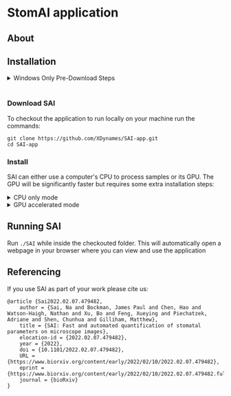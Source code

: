# StomAI application
## About


## Installation
<details>
    <summary> Windows Only Pre-Download Steps </summary>

Open command prompt as administrator and run `wsl --install` to enable Windows subsytem for linux. After this completes windows will need to restart.
Visit the Microsoft Store and install Ubuntu 20.04 LTS. Once the store has downloaded the application launch Ubuntu 20.04 LTS from the start menu.
The first time you run the Ubuntu app it will need sometime to setup and ask you to create a username and password to use in the application.
Install the required pre-requist packages by running the following commands:
```
sudo apt update
sudo apt install python3-pip
```
To ensure the python packages installed are accessable from the command line run:
```
echo -e "\nexport PATH=/home/$USER/.local/bin:\$PATH" >> ~/.bashrc
exec bash
```
</details>
<br/>

### Download SAI
To checkout the application to run locally on your machine run the commands:
```
git clone https://github.com/XDynames/SAI-app.git
cd SAI-app
```

### Install
SAI can either use a computer's CPU to process samples or its GPU. The GPU will be significantly faster but requires some extra installation steps:

<details>
    <summary>CPU only mode</summary>
    
    Ensure you have libgeos installed: `sudo apt install libgeos-dev`
    Run `bash setup.sh`
</details>

<details>
    <summary>GPU accelerated mode</summary>

Install the appropriate versions of [Pytorch](https://pytorch.org/get-started/locally/) and [Detectron2](https://detectron2.readthedocs.io/en/latest/tutorials/install.html) to suit your GPU.
Run `bash setup_gpu.sh` to install the remaining dependencies.
</details>

## Running SAI
Run `./SAI` while inside the checkouted folder. This will automatically open a webpage in your browser where you can view and use the application

## Referencing
If you use SAI as part of your work please cite us:
```
@article {Sai2022.02.07.479482,
	author = {Sai, Na and Bockman, James Paul and Chen, Hao and Watson-Haigh, Nathan and Xu, Bo and Feng, Xueying and Piechatzek, Adriane and Shen, Chunhua and Gilliham, Matthew},
	title = {SAI: Fast and automated quantification of stomatal parameters on microscope images},
	elocation-id = {2022.02.07.479482},
	year = {2022},
	doi = {10.1101/2022.02.07.479482},
	URL = {https://www.biorxiv.org/content/early/2022/02/10/2022.02.07.479482},
	eprint = {https://www.biorxiv.org/content/early/2022/02/10/2022.02.07.479482.full.pdf},
	journal = {bioRxiv}
}
```
